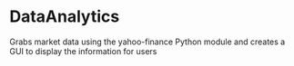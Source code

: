 # DataAnalytics
Grabs market data using the yahoo-finance Python module and creates a GUI to display the information for users
